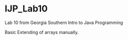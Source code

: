 # IJP_Lab10
Lab 10 from Georgia Southern Intro to Java Programming

Basic Extending of arrays manually.
